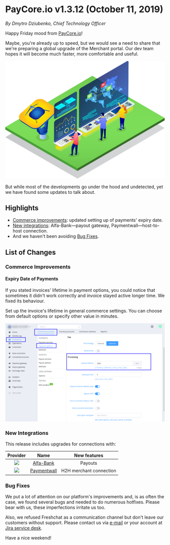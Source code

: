 # **PayCore.io v1.3.12 (October 11, 2019)**

*By Dmytro Dziubenko, Chief Technology Officer*

Happy Friday mood from [PayCore.io](http://paycore.io/)!

Maybe, you're already up to speed, but we would see a need to share that we're preparing a global upgrade of the Merchant portal. Our dev team hopes it will become much faster, more comfortable and useful.

![](images/v1.3.12/control-all-the-transactions.jpg)

But while most of the developments go under the hood and undetected, yet we have found some updates to talk about.

## Highlights

* [Commerce improvements](#commerce-improvements): updated setting up of payments' expiry date.
* [New integrations](#new-integrations): Alfa-Bank&mdash;payout gateway, Paymentwall&mdash;host-to-host connection.
* And we haven't been avoiding [Bug Fixes](#bug-fixes).

## List of Changes

### Commerce Improvements

#### Expiry Date of Payments

If you stated invoices' lifetime in payment options, you could notice that sometimes it didn't work correctly and invoice stayed active longer time. We fixed its behaviour.

Set up the invoice's lifetime in general commerce settings. You can choose from default options or specify other value in minutes.

![](images/v1.3.12/lefetime-invoice.png)

### New Integrations

This release includes upgrades for connections with:

| Provider | Name  | New features |
|:-:|:-:|:-:|
| <img src="https://static.openfintech.io/payment_providers/alfabank/logo.svg?w=70" width="70px"> | [Alfa-Bank](/connectors/alfabank/) | Payouts |
| <img src="https://static.openfintech.io/payment_providers/paymentwall/logo.svg?w=70" width="70px"> | [Paymentwall](/connectors/paymentwall/) | H2H merchant connection |

### Bug Fixes

We put a lot of attention on our platform's improvements and, is as often the case, we found several bugs and needed to do numerous hotfixes. Please bear with us, these imperfections irritate us too.

Also, we refused Freshchat as a communication channel but don't leave our customers without support. Please contact us via [e-mail](mailto:support@paycore.io) or your account at [Jira service desk](https://support.paycore.io).

Have a nice weekend!
